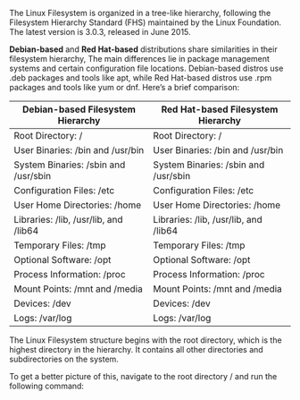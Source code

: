 The Linux Filesystem is organized in a tree-like hierarchy, following the Filesystem Hierarchy Standard (FHS) maintained by the Linux Foundation. The latest version is 3.0.3, released in June 2015.
 
**Debian-based** and **Red Hat-based** distributions share similarities in their filesystem hierarchy, The main differences lie in package management systems and certain configuration file locations. Debian-based distros use .deb packages and tools like apt, while Red Hat-based distros use .rpm packages and tools like yum or dnf. Here’s a brief comparison:

| Debian-based Filesystem Hierarchy |  Red Hat-based Filesystem Hierarchy |
|----------|----------|
| Root Directory: / | Root Directory: / |
| User Binaries: /bin and /usr/bin | User Binaries: /bin and /usr/bin |
| System Binaries: /sbin and /usr/sbin | System Binaries: /sbin and /usr/sbin |
| Configuration Files: /etc | Configuration Files: /etc |
| User Home Directories: /home | User Home Directories: /home |
| Libraries: /lib, /usr/lib, and /lib64 | Libraries: /lib, /usr/lib, and /lib64 |
| Temporary Files: /tmp | Temporary Files: /tmp |
| Optional Software: /opt | Optional Software: /opt |
| Process Information: /proc | Process Information: /proc |
| Mount Points: /mnt and /media | Mount Points: /mnt and /media |
| Devices: /dev | Devices: /dev |
| Logs: /var/log | Logs: /var/log |


The Linux Filesystem structure begins with the root directory, which is the highest directory in the hierarchy. It contains all other directories and subdirectories on the system.

To get a better picture of this, navigate to the root directory / and run the following command:



